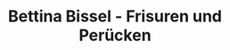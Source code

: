 ---
title: "Bettina Bissel - Frisuren und Perücken"
url: /walsrode/bettina-bissel-frisuren-und-peruecken/
shop: Friseur
---